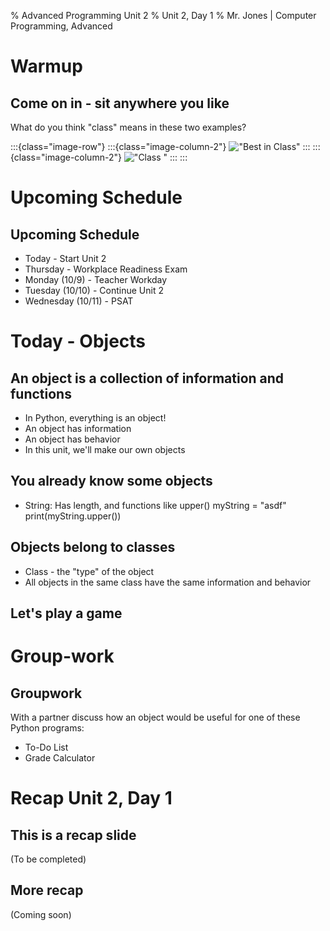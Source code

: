 % Advanced Programming Unit 2
% Unit 2, Day 1
% Mr. Jones | Computer Programming, Advanced


# Warmup

## Come on in - sit anywhere you like
What do you think "class" means in these two examples?

:::{class="image-row"}
:::{class="image-column-2"}
!["Best in Class"](../../images/best_in_class.png)
:::
:::{class="image-column-2"}
!["Class <int>"](../../images/type_class.png)
:::
:::


# Upcoming Schedule


## Upcoming Schedule
* Today - Start Unit 2
* Thursday - Workplace Readiness Exam
* Monday (10/9) -  Teacher Workday
* Tuesday (10/10) - Continue Unit 2
* Wednesday (10/11) - PSAT


# Today - Objects

## An object is a collection of information and functions
* In Python, everything is an object!
* An object has information
* An object has behavior
* In this unit, we'll make our own objects

## You already know some objects
* String: Has length, and functions like upper()
myString = "asdf"
print(myString.upper())

## Objects belong to classes
* Class - the "type" of the object
* All objects in the same class have the same information and behavior

## Let's play a game


# Group-work

## Groupwork
With a partner discuss how an object would be useful for one of these Python programs:

- To-Do List
- Grade Calculator











# Recap Unit 2, Day 1

## This is a recap slide
(To be completed)

## More recap
(Coming soon)
